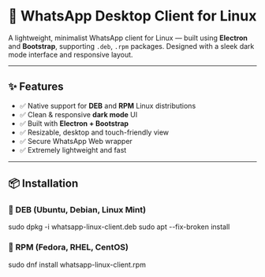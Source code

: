 # 📲 WhatsApp Desktop Client for Linux

A lightweight, minimalist WhatsApp client for Linux — built using **Electron** and **Bootstrap**, supporting `.deb`, `.rpm` packages. Designed with a sleek dark mode interface and responsive layout.

---

## ✨ Features

- ✅ Native support for **DEB** and **RPM** Linux distributions  
- ✅ Clean & responsive **dark mode** UI  
- ✅ Built with **Electron + Bootstrap**  
- ✅ Resizable, desktop and touch-friendly view  
- ✅ Secure WhatsApp Web wrapper  
- ✅ Extremely lightweight and fast

---

## 📦 Installation

### 🔹 DEB (Ubuntu, Debian, Linux Mint)

sudo dpkg -i whatsapp-linux-client.deb
sudo apt --fix-broken install


### 🔹 RPM (Fedora, RHEL, CentOS)

sudo dnf install whatsapp-linux-client.rpm
